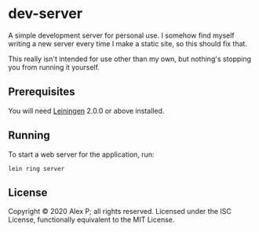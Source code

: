 # dev-server

A simple development server for personal use. I somehow find myself writing a new server every time I make a static site, so this should fix that.

This really isn't intended for use other than my own, but nothing's stopping you from running it yourself.

## Prerequisites

You will need [Leiningen] 2.0.0 or above installed.

[leiningen]: https://github.com/technomancy/leiningen

## Running

To start a web server for the application, run:

    lein ring server

## License

Copyright © 2020 Alex P; all rights reserved. Licensed under the ISC License, functionally equivalent to the MIT License.
